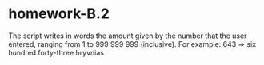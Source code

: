 # homework-B.2

The script writes in words the amount given by the number that the user entered, ranging from 1 to 999 999 999 (inclusive). For example:
643 => six hundred forty-three hryvnias
 
